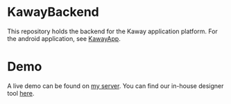# KawayBackend
This repository holds the backend for the Kaway application platform. For the android application, see [KawayApp](https://github.com/GlobePH/KawayApp).

# Demo
A live demo can be found on [my server](http://www.jcgurango.com/kaway/). You can find our in-house designer tool [here](http://www.jcgurango.com/kaway/).